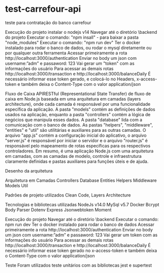 # test-carrefour-api
teste para contratação do banco carrefour

Execução do projeto
instalar o nodejs v14
Navegar até o diretório \backend do projeto
Executar o comando: "npm insall" - para baixar a pasta "node_modules"
Executar o comando: "npm run dev"
Ter o docker instalado para rodar o banco de dados, ou rodar o mysql diretamente ou por qualquer outra ferramenta
Acessar primeiramente a rota http://localhost:3000/authentication 
Enviar no body um json com username:”adm” e passaword: 123
Vai gerar um "token" com as informações do usuário
Para acessar as demais rotas http://localhost:3000/transaction e http://localhost:3000/balanceDaily 
É necessário informar esse token gerado, e colocá-lo no Headers, x-access-token e também deixa o Content-Type com o valor application/json


Fluxo de Caixa 
APIRESTful (Representational State Transfer) de fluxo de caixa em Node.js baseada em uma arquitetura em camadas (layers architecture), onde cada camada é responsável por uma funcionalidade específica da aplicação. 
A pasta "models" contém as definições de dados usados na aplicação, enquanto a pasta "controllers" contém a lógica de negócios que manipula esses dados. A pasta "database" lida com a comunicação com o banco de dados. 
As pastas "helpers", "middleware", "entities" e "util" são utilitárias e auxiliares para as outras camadas. O arquivo "app.js" contém a configuração inicial do aplicativo, o arquivo "server.js" é responsável por iniciar o servidor e o arquivo "router.js" é responsável pelo mapeamento de rotas específicas para os respectivos controladores. 
Em resumo, é uma aplicação Node.js com uma arquitetura em camadas, com as camadas de modelo, controle e infraestrutura claramente definidas e pastas auxiliares para funções úteis e de ajuda. 


Desenho da arquitetura 

Arquitetura em Camadas 
Controllers 
Database 
Entities 
Helpers 
Middleware  
Models 
Util 
 
Padrões de projeto utilizados 
Clean Code, Layers Architecture 

Tecnologias e bibliotecas utilizadas
NodeJs v14.0
MySql v5.7
Docker
Bcrypt
Body Parser
Dotenv
Express
Jsonwebtoken
Moment

Execução do projeto
Navegar até o diretório \backend
Executar o comando: npm run dev
Ter o docker instalado para rodar o banco de dados
Acessar primeiramente a rota http://localhost:3000/authentication 
Enviar no body um json com username:”adm” e passaword: 123
Vai gerar um token com as informações do usuário
Para acessar as demais rotas http://localhost:3000/transaction e http://localhost:3000/balanceDaily 
É necessário informar esse  token gerado no x-access-token e também deixa o Content-Type com o valor application/json

Teste
Foram utilizados teste unitários com as bibliotecas jest e supertest

     

       

